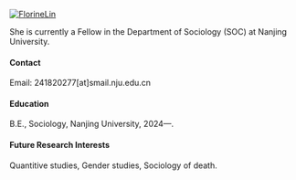 

[![FlorineLin](https://img.shields.io/badge/FlorineLin-github-blue?logo=github)](https://github.com/FlorineLin)

She is currently a Fellow in the Department of Sociology (SOC) at Nanjing University.

#### Contact

Email: 241820277[at]smail.nju.edu.cn

#### Education
B.E., Sociology, Nanjing University, 2024—.
#### Future Research Interests
Quantitive studies, Gender studies, Sociology of death.

